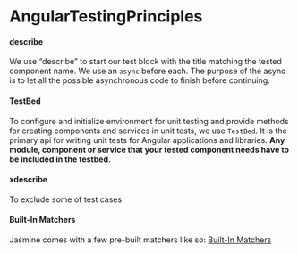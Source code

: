 # AngularTestingPrinciples

#### describe 
We use “describe” to start our test block with the title matching the tested component name.
We use an `async` before each. The purpose of the async is to let all the possible asynchronous code to finish before continuing.

#### TestBed 
To configure and initialize environment for unit testing and provide methods for creating components and services in unit tests, we use ``TestBed``. It is the primary api for writing unit tests for Angular applications and libraries.
**Any module, component or service that your tested component needs have to be included in the testbed.**


#### xdescribe 
To exclude some of test cases 


#### Built-In Matchers
Jasmine comes with a few pre-built matchers like so: [Built-In Matchers](https://codecraft.tv/courses/angular/unit-testing/jasmine-and-karma/#_built_in_matchers)